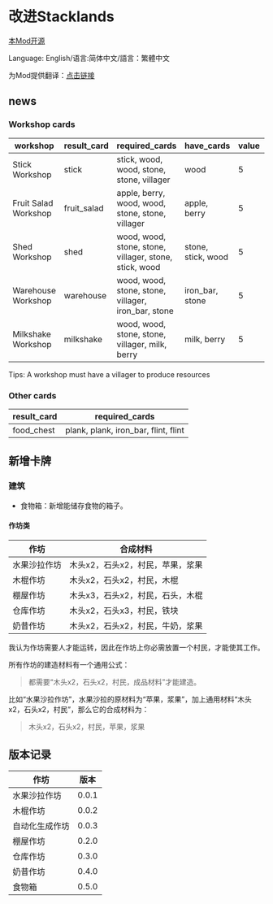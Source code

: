 # 改进Stacklands

[本Mod开源](https://github.com/zoujiawei6/stackland-plus)

Language: English/语言:简体中文/語言：繁體中文

为Mod提供翻译：[点击链接](https://docs.google.com/spreadsheets/d/1y8gX4RXLmBSlPuslm2VQ52LOpDLZgcWI_LKRpxwh82k/edit?usp=sharing)

## news

### Workshop cards

| workshop             | result_card | required_cards                                         | have_cards         | value | icon        | time |
| -------------------- | ----------- | ------------------------------------------------------ | ------------------ | ----- | ----------- | ---- |
| Stick Workshop       | stick       | stick, wood, wood, stone, stone, villager              | wood               | 5     | stick       | 15   |
| Fruit Salad Workshop | fruit_salad | apple, berry, wood, wood, stone, stone, villager       | apple, berry       | 5     | fruit_salad | 15   |
| Shed Workshop        | shed        | wood, wood, stone, stone, villager, stone, stick, wood | stone, stick, wood | 5     | shed        | 30   |
| Warehouse Workshop   | warehouse   | wood, wood, stone, stone, villager, iron_bar, stone    | iron_bar, stone    | 5     | warehouse   | 30   |
| Milkshake Workshop   | milkshake   | wood, wood, stone, stone, villager, milk, berry        | milk, berry        | 5     | milkshake   | 15   |

Tips: A workshop must have a villager to produce resources

### Other cards

| result_card | required_cards                       |
| ----------- | ------------------------------------ |
| food_chest  | plank, plank, iron_bar, flint, flint |

## 新增卡牌

### 建筑

* 食物箱：新增能储存食物的箱子。

#### 作坊类

| 作坊         | 合成材料                         |
| ------------ | -------------------------------- |
| 水果沙拉作坊 | 木头x2，石头x2，村民，苹果，浆果 |
| 木棍作坊     | 木头x2，石头x2，村民，木棍       |
| 棚屋作坊     | 木头x3，石头x2，村民，石头，木棍 |
| 仓库作坊     | 木头x2，石头x3，村民，铁块       |
| 奶昔作坊     | 木头x2，石头x2，村民，牛奶，浆果 |

我认为作坊需要人才能运转，因此在作坊上你必需放置一个村民，才能使其工作。

所有作坊的建造材料有一个通用公式：

> 都需要“木头x2，石头x2，村民，成品材料”才能建造。

比如“水果沙拉作坊”，水果沙拉的原材料为“苹果，浆果”，加上通用材料“木头x2，石头x2，村民”，那么它的合成材料为：

> 木头x2，石头x2，村民，苹果，浆果

## 版本记录

| 作坊           | 版本  |
| -------------- | ----- |
| 水果沙拉作坊   | 0.0.1 |
| 木棍作坊       | 0.0.2 |
| 自动化生成作坊 | 0.0.3 |
| 棚屋作坊       | 0.2.0 |
| 仓库作坊       | 0.3.0 |
| 奶昔作坊       | 0.4.0 |
| 食物箱         | 0.5.0 |

